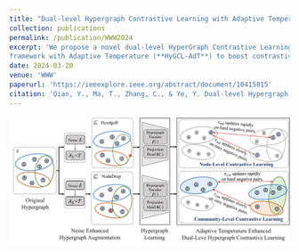 ```yaml
---
title: "Dual-level Hypergraph Contrastive Learning with Adaptive Temperature Enhancement"
collection: publications
permalink: /publication/WWW2024
excerpt: 'We propose a novel dual-level HyperGraph Contrastive Learning
framework with Adaptive Temperature (**HyGCL-AdT**) to boost contrastive learning over hypergraphs. Our source code is available [here](https://github.com/graphprojects/HyGCL-AdT).'
date: 2024-03-20
venue: 'WWW'
paperurl: 'https://ieeexplore.ieee.org/abstract/document/10415815'
citation: 'Qian, Y., Ma, T., Zhang, C., & Ye, Y. Dual-level Hypergraph Contrastive Learning with Adaptive Temperature Enhancement. In WWW 2024.'
---
```



<img src="../images/Framework/WWW2024.png">
